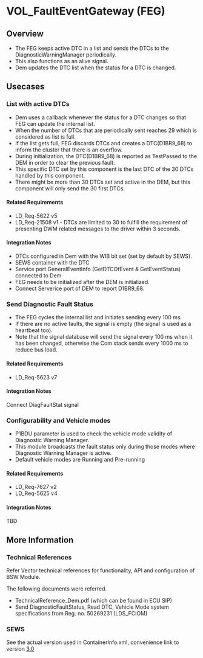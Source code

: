 # VOL_FaultEventGateway (FEG)

## Overview

* The FEG keeps active DTC in a list and sends the DTCs to the DiagnosticWarningManager periodically.
* This also functions as an alive signal.
* Dem updates the DTC list when the status for a DTC is changed.
 
## Usecases

### List with active DTCs

* Dem uses a callback whenever the status for a DTC changes so that FEG can update the internal list.
* When the number of DTCs that are periodically sent reaches 29 which is considered as list is full.
* If the list gets full, FEG discards DTCs and creates a DTC(D1BR9_68) to inform the cluster that there is an overflow.
* During initialization, the DTC(D1BR9_68) is reported as TestPassed to the DEM in order to clear the previous fault.
* This specific DTC set by this component is the last DTC of the 30 DTCs handled by this component.
* There might be more than 30 DTCs set and active in the DEM, but this component will only send the 30 first DTCs.

#### Related Requirements

* LD_Req-5622 v5
* LD_Req-21508 v1 - DTCs are limited to 30 to fulfill the requirement of presenting DWM related messages to the driver within 3 seconds.

#### Integration Notes

* DTCs configured in Dem with the WIB bit set (set by default by SEWS).
* SEWS container with the DTC
* Service port GeneralEventInfo (GetDTCOfEvent & GetEventStatus) connected to Dem
* FEG needs to be initialized after the DEM is initialized.
* Connect Serverice port of DEM to report D1BR9_68.

### Send Diagnostic Fault Status

* The FEG cycles the internal list and initiates sending every 100 ms.
* If there are no active faults, the signal is empty (the signal is used as a heartbeat too).
* Note that the signal database will send the signal every 100 ms when it has been changed, otherwise the Com stack sends every 1000 ms to reduce bus load.

#### Related Requirements

* LD_Req-5623 v7

#### Integration Notes

Connect DiagFaultStat signal

### Configurability and Vehicle modes

* P1BDU parameter is used to check the vehicle mode validity of Diagnostic Warning Manager.
* This module broadcasts the fault status only during those modes where Diagnostic Warning Manager is active.
* Default vehicle modes are Running and Pre-running

#### Related Requirements

* LD_Req-7627 v2
* LD_Req-5625 v4

#### Integration Notes

TBD

## More Information

### Technical References
Refer Vector technical references for functionality, API and configuration of BSW Module.

The following documents were referred.

* TechnicalReference_Dem.pdf (which can be found in ECU SIP)
* Send DiagnosticFaultStatus, Read DTC, Vehicle Mode system specifications from Reg. no. 50269231 (LDS_FCIOM)

### SEWS

See the actual version used in ContainerInfo.xml, convenience link to version [3.0](https://sews.volvo.net/Sews2/ViewData/ViewContainerData.aspx?ContainerId=14461)
